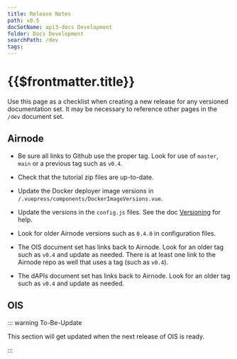 ```yaml
---
title: Release Notes
path: v0.5
docSetName: api3-docs Development
folder: Docs Development
searchPath: /dev
tags:
---
```


# {{$frontmatter.title}}

<TocHeader />
<TOC class="table-of-contents" :include-level="[2,3]" />

Use this page as a checklist when creating a new release for any versioned
documentation set. It may be necessary to reference other pages in the `/dev`
document set.

## Airnode

- Be sure all links to Github use the proper tag. Look for use of `master`,
  `main` or a previous tag such as `v0.4`.
- Check that the tutorial zip files are up-to-date.

- Update the Docker deployer image versions in
  `/.vuepress/components/DockerImageVersions.vue`.

- Update the versions in the `config.js` files. See the doc
  [Versioning](./versioning.md) for help.

- Look for older Airnode versions such as `0.4.0` in configuration files.

- The OIS document set has links back to Airnode. Look for an older tag such as
  `v0.4` and update as needed. There is at least one link to the Airnode repo as
  well that uses a tag (such as `v0.4`).

- The dAPIs document set has links back to Airnode. Look for an older tag such
  as `v0.4` and update as needed.

## OIS

::: warning To-Be-Update

This section will get updated when the next release of OIS is ready.

:::
